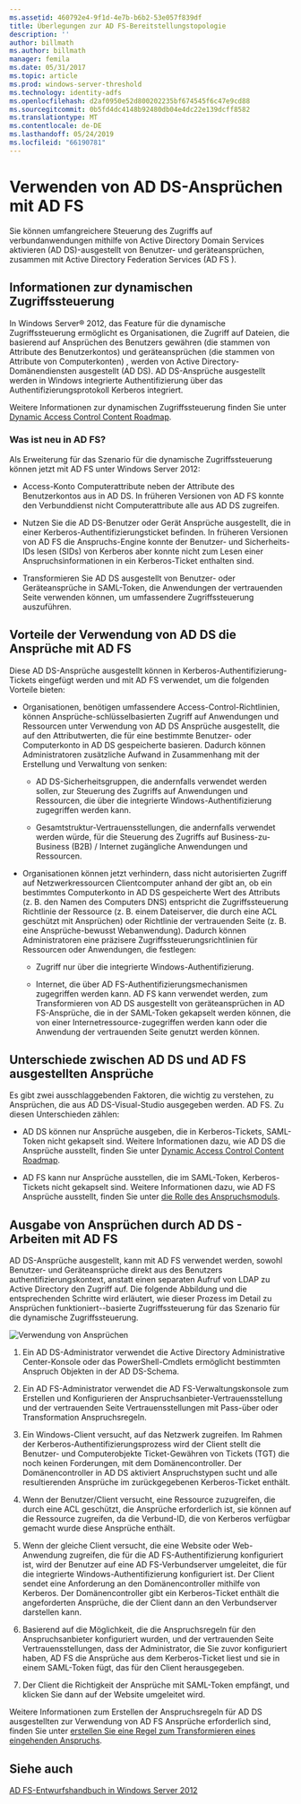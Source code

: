 ```yaml
---
ms.assetid: 460792e4-9f1d-4e7b-b6b2-53e057f839df
title: Überlegungen zur AD FS-Bereitstellungstopologie
description: ''
author: billmath
ms.author: billmath
manager: femila
ms.date: 05/31/2017
ms.topic: article
ms.prod: windows-server-threshold
ms.technology: identity-adfs
ms.openlocfilehash: d2af0950e52d800202235bf674545f6c47e9cd88
ms.sourcegitcommit: 0b5fd4dc4148b92480db04e4dc22e139dcff8582
ms.translationtype: MT
ms.contentlocale: de-DE
ms.lasthandoff: 05/24/2019
ms.locfileid: "66190781"
---
```

# <a name="using-ad-ds-claims-with-ad-fs"></a>Verwenden von AD DS-Ansprüchen mit AD FS
  
  
Sie können umfangreichere Steuerung des Zugriffs auf verbundanwendungen mithilfe von Active Directory Domain Services aktivieren \(AD DS\)\-ausgestellt von Benutzer- und geräteansprüchen, zusammen mit Active Directory Federation Services \(AD FS \).  
  
## <a name="about-dynamic-access-control"></a>Informationen zur dynamischen Zugriffssteuerung  
In Windows Server® 2012, das Feature für die dynamische Zugriffssteuerung ermöglicht es Organisationen, die Zugriff auf Dateien, die basierend auf Ansprüchen des Benutzers gewähren \(die stammen von Attribute des Benutzerkontos\) und geräteansprüchen \(die stammen von Attribute von Computerkonten\) , werden von Active Directory-Domänendiensten ausgestellt \(AD DS\). AD DS-Ansprüche ausgestellt werden in Windows integrierte Authentifizierung über das Authentifizierungsprotokoll Kerberos integriert.  
  
Weitere Informationen zur dynamischen Zugriffssteuerung finden Sie unter [Dynamic Access Control Content Roadmap](../../solution-guides/Dynamic-Access-Control--Scenario-Overview.md#BKMK_APP).  
  
### <a name="whats-new-in-ad-fs"></a>Was ist neu in AD FS?  
Als Erweiterung für das Szenario für die dynamische Zugriffssteuerung können jetzt mit AD FS unter Windows Server 2012:  
  
-   Access-Konto Computerattribute neben der Attribute des Benutzerkontos aus in AD DS. In früheren Versionen von AD FS konnte den Verbunddienst nicht Computerattribute alle aus AD DS zugreifen.  
  
-   Nutzen Sie die AD DS-Benutzer oder Gerät Ansprüche ausgestellt, die in einer Kerberos-Authentifizierungsticket befinden. In früheren Versionen von AD FS die Anspruchs-Engine konnte der Benutzer- und Sicherheits-IDs lesen \(SIDs\) von Kerberos aber konnte nicht zum Lesen einer Anspruchsinformationen in ein Kerberos-Ticket enthalten sind.  
  
-   Transformieren Sie AD DS ausgestellt von Benutzer- oder Geräteansprüche in SAML-Token, die Anwendungen der vertrauenden Seite verwenden können, um umfassendere Zugriffssteuerung auszuführen.  
  
## <a name="benefits-of-using-ad-ds-claims-with-ad-fs"></a>Vorteile der Verwendung von AD DS die Ansprüche mit AD FS  
Diese AD DS-Ansprüche ausgestellt können in Kerberos-Authentifizierung-Tickets eingefügt werden und mit AD FS verwendet, um die folgenden Vorteile bieten:  
  
-   Organisationen, benötigen umfassendere Access-Control-Richtlinien, können Ansprüche\-schlüsselbasierten Zugriff auf Anwendungen und Ressourcen unter Verwendung von AD DS Ansprüche ausgestellt, die auf den Attributwerten, die für eine bestimmte Benutzer- oder Computerkonto in AD DS gespeicherte basieren. Dadurch können Administratoren zusätzliche Aufwand in Zusammenhang mit der Erstellung und Verwaltung von senken:  
  
    -   AD DS-Sicherheitsgruppen, die andernfalls verwendet werden sollen, zur Steuerung des Zugriffs auf Anwendungen und Ressourcen, die über die integrierte Windows-Authentifizierung zugegriffen werden kann.  
  
    -   Gesamtstruktur-Vertrauensstellungen, die andernfalls verwendet werden würde, für die Steuerung des Zugriffs auf Business\-zu\-Business \(B2B\) \/ Internet zugängliche Anwendungen und Ressourcen.  
  
-   Organisationen können jetzt verhindern, dass nicht autorisierten Zugriff auf Netzwerkressourcen Clientcomputer anhand der gibt an, ob ein bestimmtes Computerkonto in AD DS gespeicherte Wert des Attributs \(z. B. den Namen des Computers DNS\) entspricht die Zugriffssteuerung Richtlinie der Ressource \(z. B. einem Dateiserver, die durch eine ACL geschützt mit Ansprüchen\) oder Richtlinie der vertrauenden Seite \(z. B. eine Ansprüche\-bewusst Webanwendung\). Dadurch können Administratoren eine präzisere Zugriffssteuerungsrichtlinien für Ressourcen oder Anwendungen, die festlegen:  
  
    -   Zugriff nur über die integrierte Windows-Authentifizierung.  
  
    -   Internet, die über AD FS-Authentifizierungsmechanismen zugegriffen werden kann. AD FS kann verwendet werden, zum Transformieren von AD DS ausgestellt von geräteansprüchen in AD FS-Ansprüche, die in der SAML-Token gekapselt werden können, die von einer Internetressource-zugegriffen werden kann oder die Anwendung der vertrauenden Seite genutzt werden können.  
  
## <a name="differences-between-ad-ds-and-ad-fs-issued-claims"></a>Unterschiede zwischen AD DS und AD FS ausgestellten Ansprüche  
Es gibt zwei ausschlaggebenden Faktoren, die wichtig zu verstehen, zu Ansprüchen, die aus AD DS-Visual-Studio ausgegeben werden. AD FS. Zu diesen Unterschieden zählen:  
  
-   AD DS können nur Ansprüche ausgeben, die in Kerberos-Tickets, SAML-Token nicht gekapselt sind. Weitere Informationen dazu, wie AD DS die Ansprüche ausstellt, finden Sie unter [Dynamic Access Control Content Roadmap](../../solution-guides/Dynamic-Access-Control--Scenario-Overview.md#BKMK_APP).  
  
-   AD FS kann nur Ansprüche ausstellen, die im SAML-Token, Kerberos-Tickets nicht gekapselt sind. Weitere Informationen dazu, wie AD FS Ansprüche ausstellt, finden Sie unter [die Rolle des Anspruchsmoduls](../../ad-fs/technical-reference/The-Role-of-the-Claims-Engine.md).  
  
## <a name="how-ad-ds-issued-claims-work-with-ad-fs"></a>Ausgabe von Ansprüchen durch AD DS - Arbeiten mit AD FS  
AD DS-Ansprüche ausgestellt, kann mit AD FS verwendet werden, sowohl Benutzer- und Geräteansprüche direkt aus des Benutzers authentifizierungskontext, anstatt einen separaten Aufruf von LDAP zu Active Directory den Zugriff auf. Die folgende Abbildung und die entsprechenden Schritte wird erläutert, wie dieser Prozess im Detail zu Ansprüchen funktioniert\--basierte Zugriffssteuerung für das Szenario für die dynamische Zugriffssteuerung.  
  
![Verwendung von Ansprüchen](media/UsingADDSClaimswithADFS.gif)  
  
1.  Ein AD DS-Administrator verwendet die Active Directory Administrative Center-Konsole oder das PowerShell-Cmdlets ermöglicht bestimmten Anspruch Objekten in der AD DS-Schema.  
  
2.  Ein AD FS-Administrator verwendet die AD FS-Verwaltungskonsole zum Erstellen und Konfigurieren der Anspruchsanbieter-Vertrauensstellung und der vertrauenden Seite Vertrauensstellungen mit Pass\-über oder Transformation Anspruchsregeln.  
  
3.  Ein Windows-Client versucht, auf das Netzwerk zugreifen. Im Rahmen der Kerberos-Authentifizierungsprozess wird der Client stellt die Benutzer- und Computerobjekte Ticket\-Gewähren von Tickets \(TGT\) die noch keinen Forderungen, mit dem Domänencontroller. Der Domänencontroller in AD DS aktiviert Anspruchstypen sucht und alle resultierenden Ansprüche im zurückgegebenen Kerberos-Ticket enthält.  
  
4.  Wenn der Benutzer\/Client versucht, eine Ressource zuzugreifen, die durch eine ACL geschützt, die Ansprüche erforderlich ist, sie können auf die Ressource zugreifen, da die Verbund-ID, die von Kerberos verfügbar gemacht wurde diese Ansprüche enthält.  
  
5.  Wenn der gleiche Client versucht, die eine Website oder Web-Anwendung zugreifen, die für die AD FS-Authentifizierung konfiguriert ist, wird der Benutzer auf eine AD FS-Verbundserver umgeleitet, die für die integrierte Windows-Authentifizierung konfiguriert ist. Der Client sendet eine Anforderung an den Domänencontroller mithilfe von Kerberos. Der Domänencontroller gibt ein Kerberos-Ticket enthält die angeforderten Ansprüche, die der Client dann an den Verbundserver darstellen kann.  
  
6.  Basierend auf die Möglichkeit, die die Anspruchsregeln für den Anspruchsanbieter konfiguriert wurden, und der vertrauenden Seite Vertrauensstellungen, dass der Administrator, die Sie zuvor konfiguriert haben, AD FS die Ansprüche aus dem Kerberos-Ticket liest und sie in einem SAML-Token fügt, das für den Client herausgegeben.  
  
7.  Der Client die Richtigkeit der Ansprüche mit SAML-Token empfängt, und klicken Sie dann auf der Website umgeleitet wird.  
  
Weitere Informationen zum Erstellen der Anspruchsregeln für AD DS ausgestellten zur Verwendung von AD FS Ansprüche erforderlich sind, finden Sie unter [erstellen Sie eine Regel zum Transformieren eines eingehenden Anspruchs](../../ad-fs/operations/Create-a-Rule-to-Transform-an-Incoming-Claim.md).  
  
## <a name="see-also"></a>Siehe auch
[AD FS-Entwurfshandbuch in Windows Server 2012](AD-FS-Design-Guide-in-Windows-Server-2012.md)
